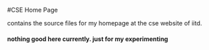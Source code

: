 #CSE Home Page

contains the source files for my homepage at the cse website of iitd. 

#### nothing good here currently. just for my experimenting